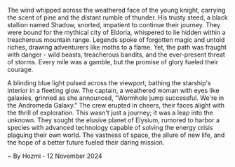
The wind whipped across the weathered face of the young knight, carrying the scent of pine and the distant rumble of thunder. His trusty steed, a black stallion named Shadow, snorted, impatient to continue their journey. They were bound for the mythical city of Eldoria, whispered to lie hidden within a treacherous mountain range. Legends spoke of forgotten magic and untold riches, drawing adventurers like moths to a flame. Yet, the path was fraught with danger - wild beasts, treacherous bandits, and the ever-present threat of storms. Every mile was a gamble, but the promise of glory fueled their courage.

A blinding blue light pulsed across the viewport, bathing the starship's interior in a fleeting glow. The captain, a weathered woman with eyes like galaxies, grinned as she announced, "Wormhole jump successful. We're in the Andromeda Galaxy." The crew erupted in cheers, their faces alight with the thrill of exploration. This wasn't just a journey; it was a leap into the unknown. They sought the elusive planet of Elysium, rumored to harbor a species with advanced technology capable of solving the energy crisis plaguing their own world. The vastness of space, the allure of new life, and the hope of a better future fueled their daring mission. 

~ By Hozmi - 12 November 2024
